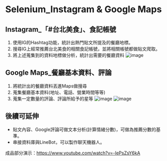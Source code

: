 # Selenium_Instagram & Google Maps

## Instagram_「#台北美食」、食記帳號

1. 使用IG的Hashtag功能，統計出熱門貼文所提及的餐廳地標。
2. 搜尋IG上經常推薦台北美食的相關食記帳號，並將相關帳號都做貼文爬取。
3. 將上述蒐集到的資料地標做分析，統計出需要的餐廳資料
![image](https://drive.google.com/file/d/1OPIsezxvySoslUBHe6TpnnIr1t6gXVfD/view?usp=sharing)

## Google Maps_餐廳基本資料、評論

1. 將統計出的餐廳資料丟進Maps做搜尋
2. 蒐集餐廳基本資料(地址、電話、營業時間等等)
3. 蒐集一定數量的評論、評論所給予的星等
![image](https://drive.google.com/file/d/1QaEEvZzvdF2w9O_7RDnwdO5PE3LBqKMW/view?usp=sharing)
![image](https://drive.google.com/file/d/1DqCEcSnF_-I5ATRYHsOWqomFUBhEGlHn/view?usp=sharing)

## 後續可延伸

* 貼文內容、Google評論可做文本分析(計算情緒分數)，可做為推薦分數的基準。
* 串接資料庫與LineBot，可以製作聊天機器人。


成品部分演示：https://www.youtube.com/watch?v=-IePsZsY6kA

  

